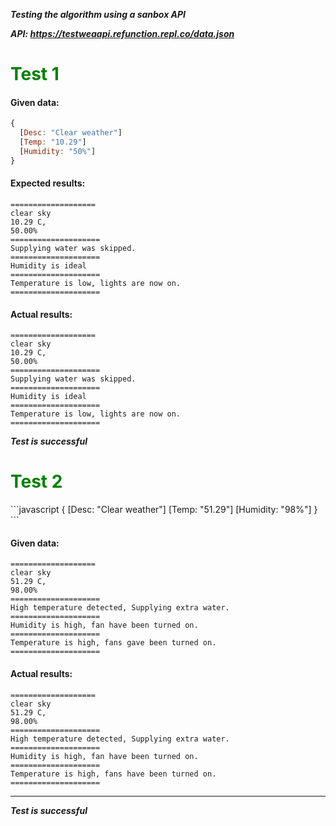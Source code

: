 ***Testing the algorithm using a sanbox API***

***API: https://testweaapi.refunction.repl.co/data.json***
<h1 style="color:green;">Test 1</h1> 



<h4>Given data: </h4>

```javascript
{
  [Desc: "Clear weather"]
  [Temp: "10.29"]
  [Humidity: "50%"]
}
```
<h4>Expected results: </h4>

```row
===================
clear sky
10.29 C,  
50.00% 
====================
Supplying water was skipped.
====================
Humidity is ideal
====================
Temperature is low, lights are now on.
====================

```

<h4>Actual results: </h4>

```row
===================
clear sky
10.29 C,  
50.00% 
====================
Supplying water was skipped.
====================
Humidity is ideal
====================
Temperature is low, lights are now on.
====================
```

***Test is successful***

<h1 style="color:green;">Test 2</h1>
```javascript
{
  [Desc: "Clear weather"]
  [Temp: "51.29"]
  [Humidity: "98%"]
}
```

<h4>Given data: </h4>

```row
===================
clear sky
51.29 C,  
98.00% 
====================
High temperature detected, Supplying extra water.
====================
Humidity is high, fan have been turned on.
====================
Temperature is high, fans gave been turned on.
====================
```

<h4>Actual results: </h4>


```row
===================
clear sky
51.29 C,  
98.00% 
====================
High temperature detected, Supplying extra water.
====================
Humidity is high, fan have been turned on.
====================
Temperature is high, fans have been turned on.
====================
```


<hr>




***Test is successful***
